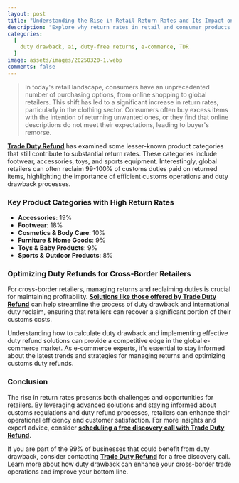 ```yaml
---
layout: post
title: "Understanding the Rise in Retail Return Rates and Its Impact on Cross-Border Retailers"
description: "Explore why return rates in retail and consumer products are increasing, focusing on cross-border retailers and duty refund solutions. Learn about duty drawback and reclaiming duties."
categories:
  [
    duty drawback, ai, duty-free returns, e-commerce, TDR
  ]
image: assets/images/20250320-1.webp
comments: false
---
```


> In today's retail landscape, consumers have an unprecedented number of purchasing options, from online shopping to global retailers. This shift has led to a significant increase in return rates, particularly in the clothing sector. Consumers often buy excess items with the intention of returning unwanted ones, or they find that online descriptions do not meet their expectations, leading to buyer's remorse.

[**Trade Duty Refund**](https://tradedutyrefund.com?utm_source=Blog&utm_medium=Link&utm_campaign=20250320Article) has examined some lesser-known product categories that still contribute to substantial return rates. These categories include footwear, accessories, toys, and sports equipment. Interestingly, global retailers can often reclaim 99-100% of customs duties paid on returned items, highlighting the importance of efficient customs operations and duty drawback processes.

### Key Product Categories with High Return Rates

- **Accessories**: 19%
- **Footwear**: 18%
- **Cosmetics & Body Care**: 10%
- **Furniture & Home Goods**: 9%
- **Toys & Baby Products**: 9%
- **Sports & Outdoor Products**: 8%

### Optimizing Duty Refunds for Cross-Border Retailers

For cross-border retailers, managing returns and reclaiming duties is crucial for maintaining profitability. [**Solutions like those offered by Trade Duty Refund**](https://tradedutyrefund.com/this-is-TDR.html?utm_source=Blog&utm_medium=Link&utm_campaign=20250320Article) can help streamline the process of duty drawback and international duty reclaim, ensuring that retailers can recover a significant portion of their customs costs.

Understanding how to calculate duty drawback and implementing effective duty refund solutions can provide a competitive edge in the global e-commerce market. As e-commerce experts, it's essential to stay informed about the latest trends and strategies for managing returns and optimizing customs duty refunds.

### Conclusion

The rise in return rates presents both challenges and opportunities for retailers. By leveraging advanced solutions and staying informed about customs regulations and duty refund processes, retailers can enhance their operational efficiency and customer satisfaction. For more insights and expert advice, consider [**scheduling a free discovery call with Trade Duty Refund**](https://tradedutyrefund.com/make-an-appointment.html?utm_source=Blog&utm_medium=Link&utm_campaign=20250320Article).

If you are part of the 99% of businesses that could benefit from duty drawback, consider contacting [**Trade Duty Refund**](https://tradedutyrefund.com/make-an-appointment.html?utm_source=Blog&utm_medium=Link&utm_campaign=20250314Article) for a free discovery call. Learn more about how duty drawback can enhance your cross-border trade operations and improve your bottom line.
